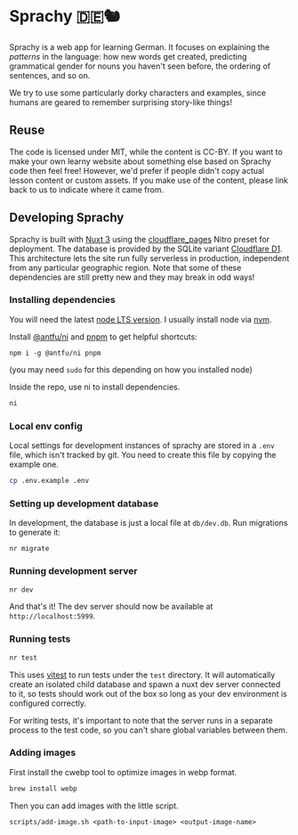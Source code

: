 # Sprachy 🇩🇪🐿

Sprachy is a web app for learning German. It focuses on explaining the _patterns_ in the language: how new words get created, predicting grammatical gender for nouns you haven't seen before, the ordering of sentences, and so on.

We try to use some particularly dorky characters and examples, since humans are geared to remember surprising story-like things!

## Reuse

The code is licensed under MIT, while the content is CC-BY. If you want to make your own learny website about something else based on Sprachy code then feel free! However, we'd prefer if people didn't copy actual lesson content or custom assets. If you make use of the content, please link back to us to indicate where it came from.

## Developing Sprachy

Sprachy is built with [Nuxt 3](https://nuxt.com/docs/getting-started/introduction) using the [cloudflare_pages](https://nitro.unjs.io/deploy/providers/cloudflare#cloudflare-pages) Nitro preset for deployment. The database is provided by the SQLite variant [Cloudflare D1](https://developers.cloudflare.com/d1/). This architecture lets the site run fully serverless in production, independent from any particular geographic region. Note that some of these dependencies are still pretty new and they may break in odd ways!

### Installing dependencies

You will need the latest [node LTS version](https://nodejs.org/en/). I usually install node via [nvm](https://github.com/nvm-sh/nvm).

Install [@antfu/ni](https://github.com/antfu/ni) and [pnpm](https://pnpm.io/) to get helpful shortcuts:

```
npm i -g @antfu/ni pnpm
```

(you may need `sudo` for this depending on how you installed node)

Inside the repo, use ni to install dependencies.

```sh
ni
```

### Local env config

Local settings for development instances of sprachy are stored in a `.env` 
file, which isn't tracked by git. You need to create this file by copying the
example one.

```sh
cp .env.example .env
```

### Setting up development database

In development, the database is just a local file at `db/dev.db`. Run migrations to generate it:

`nr migrate`

### Running development server

```sh
nr dev
```

And that's it! The dev server should now be available at `http://localhost:5999`.

### Running tests

```sh
nr test
```

This uses [vitest](https://vitest.dev/) to run tests under the `test` directory.
It will automatically create an isolated child database and spawn a nuxt
dev server connected to it, so tests should work out of the box so long as your
dev environment is configured correctly.

For writing tests, it's important to note that the server runs in a
separate process to the test code, so you can't share global variables
between them.

### Adding images

First install the cwebp tool to optimize images in webp format.

```sh
brew install webp
```

Then you can add images with the little script.

`scripts/add-image.sh <path-to-input-image> <output-image-name>`

